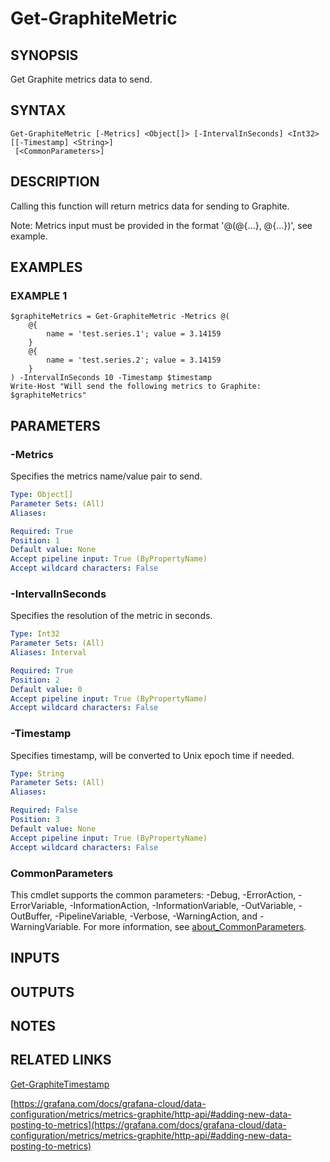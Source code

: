 # Get-GraphiteMetric

## SYNOPSIS
Get Graphite metrics data to send.

## SYNTAX

```
Get-GraphiteMetric [-Metrics] <Object[]> [-IntervalInSeconds] <Int32> [[-Timestamp] <String>]
 [<CommonParameters>]
```

## DESCRIPTION
Calling this function will return metrics data for sending to Graphite.

Note: Metrics input must be provided in the format '@(@{...}, @{...})', see example.

## EXAMPLES

### EXAMPLE 1
```
$graphiteMetrics = Get-GraphiteMetric -Metrics @(
    @{
        name = 'test.series.1'; value = 3.14159
    }
    @{
        name = 'test.series.2'; value = 3.14159
    }
) -IntervalInSeconds 10 -Timestamp $timestamp
Write-Host "Will send the following metrics to Graphite: $graphiteMetrics"
```

## PARAMETERS

### -Metrics
Specifies the metrics name/value pair to send.

```yaml
Type: Object[]
Parameter Sets: (All)
Aliases:

Required: True
Position: 1
Default value: None
Accept pipeline input: True (ByPropertyName)
Accept wildcard characters: False
```

### -IntervalInSeconds
Specifies the resolution of the metric in seconds.

```yaml
Type: Int32
Parameter Sets: (All)
Aliases: Interval

Required: True
Position: 2
Default value: 0
Accept pipeline input: True (ByPropertyName)
Accept wildcard characters: False
```

### -Timestamp
Specifies timestamp, will be converted to Unix epoch time if needed.

```yaml
Type: String
Parameter Sets: (All)
Aliases:

Required: False
Position: 3
Default value: None
Accept pipeline input: True (ByPropertyName)
Accept wildcard characters: False
```

### CommonParameters
This cmdlet supports the common parameters: -Debug, -ErrorAction, -ErrorVariable, -InformationAction, -InformationVariable, -OutVariable, -OutBuffer, -PipelineVariable, -Verbose, -WarningAction, and -WarningVariable. For more information, see [about_CommonParameters](http://go.microsoft.com/fwlink/?LinkID=113216).

## INPUTS

## OUTPUTS

## NOTES

## RELATED LINKS

[Get-GraphiteTimestamp](Get-GraphiteTimestamp.md)

[https://grafana.com/docs/grafana-cloud/data-configuration/metrics/metrics-graphite/http-api/#adding-new-data-posting-to-metrics](https://grafana.com/docs/grafana-cloud/data-configuration/metrics/metrics-graphite/http-api/#adding-new-data-posting-to-metrics)

